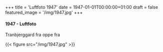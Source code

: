 +++
title = 'Luftfoto 1947'
date = 1947-01-01T00:00:00+01:00
draft = false
featured_image = '/img/1947.jpg'
+++
#### 1947 - Luftfoto

Tranbjerggard fra oppe fra

{{< figure src="/img/1947.jpg" >}}